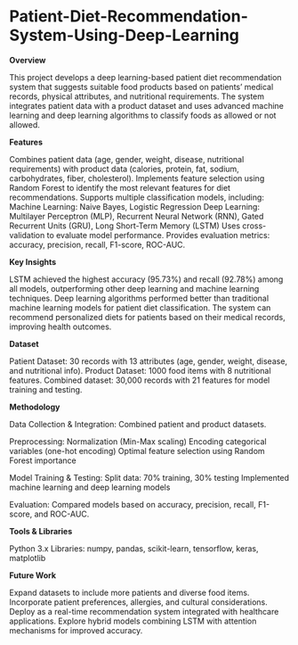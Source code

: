 # Patient-Diet-Recommendation-System-Using-Deep-Learning
**Overview**

This project develops a deep learning-based patient diet recommendation system that suggests suitable food products based on patients’ medical records, physical attributes, and nutritional requirements. The system integrates patient data with a product dataset and uses advanced machine learning and deep learning algorithms to classify foods as allowed or not allowed.

**Features**

Combines patient data (age, gender, weight, disease, nutritional requirements) with product data (calories, protein, fat, sodium, carbohydrates, fiber, cholesterol).
Implements feature selection using Random Forest to identify the most relevant features for diet recommendations.
Supports multiple classification models, including:
Machine Learning: Naive Bayes, Logistic Regression
Deep Learning: Multilayer Perceptron (MLP), Recurrent Neural Network (RNN), Gated Recurrent Units (GRU), Long Short-Term Memory (LSTM)
Uses cross-validation to evaluate model performance.
Provides evaluation metrics: accuracy, precision, recall, F1-score, ROC-AUC.

**Key Insights**

LSTM achieved the highest accuracy (95.73%) and recall (92.78%) among all models, outperforming other deep learning and machine learning techniques.
Deep learning algorithms performed better than traditional machine learning models for patient diet classification.
The system can recommend personalized diets for patients based on their medical records, improving health outcomes.

**Dataset**

Patient Dataset: 30 records with 13 attributes (age, gender, weight, disease, and nutritional info).
Product Dataset: 1000 food items with 8 nutritional features.
Combined dataset: 30,000 records with 21 features for model training and testing.

**Methodology**

Data Collection & Integration: Combined patient and product datasets.

Preprocessing:
Normalization (Min-Max scaling)
Encoding categorical variables (one-hot encoding)
Optimal feature selection using Random Forest importance

Model Training & Testing:
Split data: 70% training, 30% testing
Implemented machine learning and deep learning models

Evaluation: 
Compared models based on accuracy, precision, recall, F1-score, and ROC-AUC.

**Tools & Libraries**

Python 3.x
Libraries: numpy, pandas, scikit-learn, tensorflow, keras, matplotlib

**Future Work**

Expand datasets to include more patients and diverse food items.
Incorporate patient preferences, allergies, and cultural considerations.
Deploy as a real-time recommendation system integrated with healthcare applications.
Explore hybrid models combining LSTM with attention mechanisms for improved accuracy.
